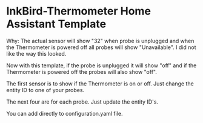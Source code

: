 # InkBird-Thermometer Home Assistant Template

Why:
The actual sensor will show "32" when probe is unplugged and when the Thermometer is powered off all probes will show "Unavailable".
I did not like the way this looked. 

Now with this template, if the probe is unplugged it will show "off" and if the Thermometer is powered off the probes will also show "off".


 The first sensor is to show if the Thermometer is on or off. Just change the entity ID to one of your probes.
 
 The next four are for each probe. Just update the entity ID's.

You can add directly to configuration.yaml file.
